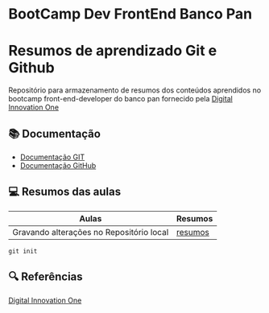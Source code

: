 # BootCamp Dev FrontEnd Banco Pan

# Resumos de aprendizado Git e Github

Repositório para armazenamento de resumos dos conteúdos aprendidos no bootcamp front-end-developer do banco pan fornecido pela [Digital Innovation One](https://web.dio.me/track/coding-future-banco-pan-desenvolvimento-frontend-com-angular)

## 📚 Documentação
- [Documentação GIT](https://www.git-scm.com/doc)
- [Documentação GitHub](https://docs.github.com/pt)

## 💻 Resumos das aulas

| Aulas | Resumos |
| ------|-------- |
| Gravando alterações no Repositório local | [resumos](https://github.com/lROOKiEZ/bootcamp-dev-front-end-banco-pan)|

``` 
git init 
```

## 🔍 Referências 
[Digital Innovation One](https://www.dio.me/)